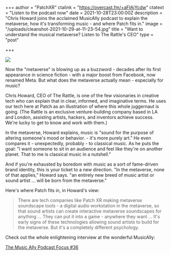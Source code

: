+++
author = "PatchXR"
ctalink = "https://overcast.fm/+aFIAjYcdw"
ctatext = "Listen to the podcast now"
date = 2021-10-28T23:00:00Z
description = "Chris Howard joins the acclaimed MusicAlly podcast to explain the metaverse, how it's transforming music - and where Patch fits in."
image = "/uploads/cleanshot-2021-10-29-at-11-23-54.jpg"
title = "Want to understand the musical metaverse? Listen to The Rattle's CEO"
type = "post"

+++ 

![](/uploads/cleanshot-2021-10-29-at-11-23-54.jpg)

Now the "metaverse" is blowing up as a buzzword - decades after its first appearance in science fiction - with a major boost from Facebook, now renamed Meta. But what does the metaverse actually mean - especially for music?

Chris Howard, CEO of The Rattle, is one of the few visionaries in creative tech who can explain that in clear, informed, and imaginative terms. He uses our tech here at Patch as an illustration of where this whole juggernaut is going. (The Rattle is an exclusive venture-building company based in LA and London, assisting artists, hackers, and inventors achieve success. We're lucky to get to know and work with them.)

In the metaverse, Howard explains, music is "sound for the purpose of altering someone's mood or behavior. - it's more purely art." He even compares it - unexpectedly, probably - to classical music. As he puts the goal: "I want someone to sit in an audience and feel like they're on another planet. That to me is classical music in a nutshell."

And if you're exhausted by boredom with music as a sort of fame-driven brand identity, this is your ticket to a new direction. "In the metaverse, none of that applies," Howard says. "an entirely new breed of music artist or sound artist ... will be born from the metaverse."

Here's where Patch fits in, in Howard's view:

> There are tech companies like Patch XR making metaverse soundscape tools - a digital audio workstation in the metaverse, so that sound artists can create interactive metaverse soundscapes for anything ... They can put it into a game - anywhere they want ... It's early signs of these technologies allowing sound artists to build for the metaverse. But it's a completely different psychology.

Check out the whole enlightening interview at the wonderful MusicAlly:

[The Music Ally Podcast Focus #36](https://overcast.fm/+aFIAjYcdw "Listen now")